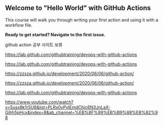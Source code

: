 ## Welcome to "Hello World" with GitHub Actions

This course will walk you through writing your first action and using it with a workflow file. 

**Ready to get started? Navigate to the first issue.**

github action 공부 사이트 보류

https://lab.github.com/githubtraining/devops-with-github-actions

https://lab.github.com/githubtraining/devops-with-github-actions

https://zzsza.github.io/development/2020/06/06/github-action/

https://zzsza.github.io/development/2020/06/06/github-action/

https://lab.github.com/githubtraining/devops-with-github-actions

https://www.youtube.com/watch?v=5usx8k1r5U8&list=PLRx0vPvlEmdChjc6N3JnLaX-Gihh5pHcx&index=8&ab_channel=%EB%8F%99%EB%B9%88%EB%82%98
